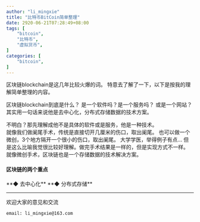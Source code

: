 ```yaml
---
author: "li_mingxie"
title: "比特币BitCoin简单整理"
date: 2920-06-21T07:28:49+08:00
tags: [
    "bitcoin",
    "比特币",
    "虚拟货币",
]
categories: [
    "bitcoin",
]
---
```


区块链blockchain是这几年比较火爆的词。
特意去了解了一下，以下是按我的理解简单整理的内容。<!--more-->

区块链blockchain到底是什么？
是一个软件吗？是一个服务吗？ 或是一个网站？
其实用一句话来说他是去中心化，分布式存储数据的技术方案。 

不明白？那先理解成他不是具体的软件或是服务，他是一种技术。  
就像我们做阑尾手术，传统是直接切开几厘米的伤口，取出阑尾。
也可以做一个微创，3个地方隔开一个很小的伤口，取出阑尾。
大学学医，举得例子有点... 
但是这么比喻我觉很比较好理解。做完手术结果是一样的，但是实现方式不一样。
就像微创手术，区块链也是一个存储数据的技术解决方案。

<h4><strong>区块链的两个重点</strong></h4> 
**◆ 去中心化**
**◆ 分布式存储**


----------------------------------------------
欢迎大家的意见和交流

`email: li_mingxie@163.com`